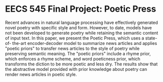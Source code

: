 # EECS 545 Final Project: Poetic Press

Recent advances in natural language processing have effectively generated novel poetry with specific style and form. However, to date, models have not been developed to generate poetry while retaining the semantic content of input text. In this paper, we present the Poetic Press, which uses a state-of- the-art encoder-decoder model to summarize news articles and applies "poetic priors" to transfer news articles to the style of poetry while preserving semantic meaning. The "poetic priors" include a rhyme prior, which enforces a rhyme scheme, and word poeticness prior, which transforms the diction  to be more poetic and less dry. The results show that the abstractive model provided with prior  knowledge about poetry can render news articles in poetic style.
